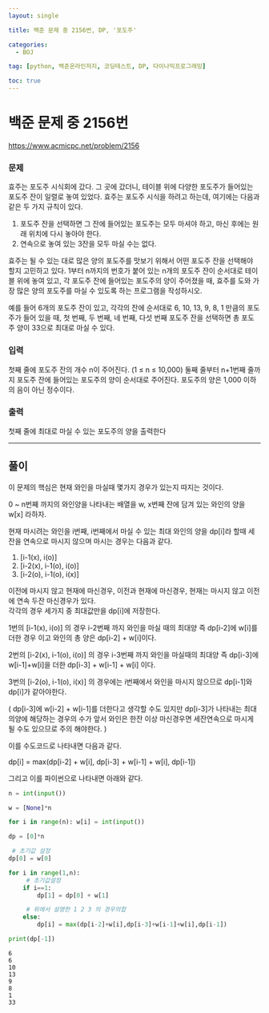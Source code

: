 ```yaml
---
layout: single

title: 백준 문제 중 2156번, DP, '포도주'

categories:
  - BOJ

tag: [python, 백준온라인저지, 코딩테스트, DP, 다이나믹프로그래밍]

toc: true
---
```


# 백준 문제 중 2156번
https://www.acmicpc.net/problem/2156

### 문제

효주는 포도주 시식회에 갔다. 그 곳에 갔더니, 테이블 위에 다양한 포도주가 들어있는 포도주 잔이 일렬로 놓여 있었다. 효주는 포도주 시식을 하려고 하는데, 여기에는 다음과 같은 두 가지 규칙이 있다.

1. 포도주 잔을 선택하면 그 잔에 들어있는 포도주는 모두 마셔야 하고, 마신 후에는 원래 위치에 다시 놓아야 한다.
2. 연속으로 놓여 있는 3잔을 모두 마실 수는 없다.

효주는 될 수 있는 대로 많은 양의 포도주를 맛보기 위해서 어떤 포도주 잔을 선택해야 할지 고민하고 있다. 1부터 n까지의 번호가 붙어 있는 n개의 포도주 잔이 순서대로 테이블 위에 놓여 있고, 각 포도주 잔에 들어있는 포도주의 양이 주어졌을 때, 효주를 도와 가장 많은 양의 포도주를 마실 수 있도록 하는 프로그램을 작성하시오. 

예를 들어 6개의 포도주 잔이 있고, 각각의 잔에 순서대로 6, 10, 13, 9, 8, 1 만큼의 포도주가 들어 있을 때, 첫 번째, 두 번째, 네 번째, 다섯 번째 포도주 잔을 선택하면 총 포도주 양이 33으로 최대로 마실 수 있다.

### 입력

첫째 줄에 포도주 잔의 개수 n이 주어진다. (1 ≤ n ≤ 10,000) 둘째 줄부터 n+1번째 줄까지 포도주 잔에 들어있는 포도주의 양이 순서대로 주어진다. 포도주의 양은 1,000 이하의 음이 아닌 정수이다.

### 출력

첫째 줄에 최대로 마실 수 있는 포도주의 양을 출력한다

---

## 풀이

이 문제의 핵심은 현재 와인을 마실때 몇가지 경우가 있는지 따지는 것이다.

0 ~ n번째 까지의 와인양을 나타내는 배열을 w, x번째 잔에 담겨 있는 와인의 양을 w[x] 라하자.


현재 마시려는 와인을 i번째, i번째에서 마실 수 있는 최대 와인의 양을 dp[i]라 할때 세잔을 연속으로 마시지 않으며 마시는 경우는 다음과 같다.

1. [i-1(x), i(o)]  
2. [i-2(x), i-1(o), i(o)]  
3. [i-2(o), i-1(o), i(x)]

이전에 마시지 않고 현재에 마신경우, 이전과 현재에 마신경우, 현재는 마시지 않고 이전에 연속 두잔 마신경우가 있다.  
각각의 경우 세가지 중 최대값만을 dp[i]에 저장한다.

1번의 [i-1(x), i(o)] 의 경우 i-2번째 까지 와인을 마실 때의 최대양 즉 dp[i-2]에 w[i]를 더한 경우 이고 와인의 총 양은 dp[i-2] + w[i]이다.

2번의 [i-2(x), i-1(o), i(o)] 의 경우 i-3번째 까지 와인을 마실때의 최대양 즉 dp[i-3]에 w[i-1]+w[i]을 더한 dp[i-3] + w[i-1] + w[i] 이다.

3번의 [i-2(o), i-1(o), i(x)] 의 경우에는 i번째에서 와인을 마시지 않으므로 dp[i-1]와 dp[i]가 같아야한다.  
  
( dp[i-3]에 w[i-2] + w[i-1]를 더한다고 생각할 수도 있지만 dp[i-3]가 나타내는 최대의양에 해당하는 경우의 수가 앞서 와인은 한잔 이상 마신경우면 세잔연속으로 마시게 될 수도 있으므로 주의 해야한다. )

이를 수도코드로 나타내면 다음과 같다.  
  
dp[i] = max(dp[i-2] + w[i], dp[i-3] + w[i-1] + w[i], dp[i-1])  
  
그리고 이를 파이썬으로 나타내면 아래와 같다.


```python
n = int(input())

w = [None]*n

for i in range(n): w[i] = int(input())

dp = [0]*n

 # 초기값 설정
dp[0] = w[0]

for i in range(1,n):
     # 초기값설정
    if i==1:
        dp[1] = dp[0] + w[1]

     # 위에서 설명한 1 2 3 의 경우의합
    else:
        dp[i] = max(dp[i-2]+w[i],dp[i-3]+w[i-1]+w[i],dp[i-1])

print(dp[-1])
```

    6
    6
    10
    13
    9
    8
    1
    33


